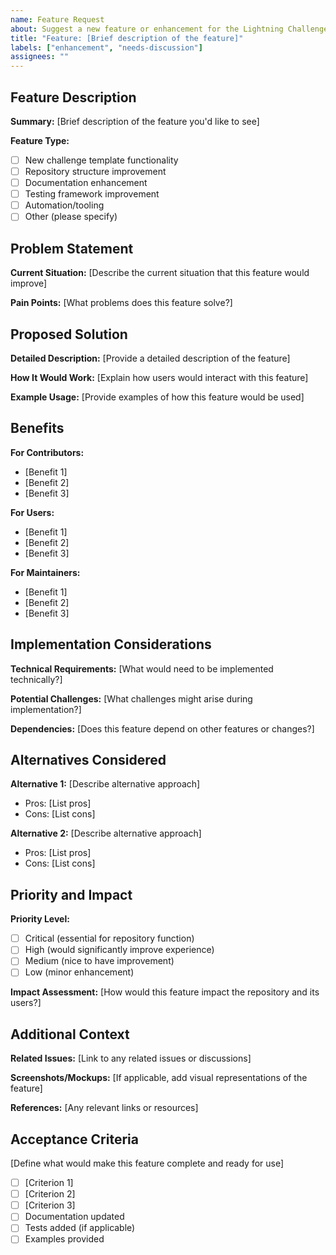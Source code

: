 ```yaml
---
name: Feature Request
about: Suggest a new feature or enhancement for the Lightning Challenges repository
title: "Feature: [Brief description of the feature]"
labels: ["enhancement", "needs-discussion"]
assignees: ""
---
```


## Feature Description

**Summary:**
[Brief description of the feature you'd like to see]

**Feature Type:**

- [ ] New challenge template functionality
- [ ] Repository structure improvement
- [ ] Documentation enhancement
- [ ] Testing framework improvement
- [ ] Automation/tooling
- [ ] Other (please specify)

## Problem Statement

**Current Situation:**
[Describe the current situation that this feature would improve]

**Pain Points:**
[What problems does this feature solve?]

## Proposed Solution

**Detailed Description:**
[Provide a detailed description of the feature]

**How It Would Work:**
[Explain how users would interact with this feature]

**Example Usage:**
[Provide examples of how this feature would be used]

## Benefits

**For Contributors:**

- [Benefit 1]
- [Benefit 2]
- [Benefit 3]

**For Users:**

- [Benefit 1]
- [Benefit 2]
- [Benefit 3]

**For Maintainers:**

- [Benefit 1]
- [Benefit 2]
- [Benefit 3]

## Implementation Considerations

**Technical Requirements:**
[What would need to be implemented technically?]

**Potential Challenges:**
[What challenges might arise during implementation?]

**Dependencies:**
[Does this feature depend on other features or changes?]

## Alternatives Considered

**Alternative 1:**
[Describe alternative approach]

- Pros: [List pros]
- Cons: [List cons]

**Alternative 2:**
[Describe alternative approach]

- Pros: [List pros]
- Cons: [List cons]

## Priority and Impact

**Priority Level:**

- [ ] Critical (essential for repository function)
- [ ] High (would significantly improve experience)
- [ ] Medium (nice to have improvement)
- [ ] Low (minor enhancement)

**Impact Assessment:**
[How would this feature impact the repository and its users?]

## Additional Context

**Related Issues:**
[Link to any related issues or discussions]

**Screenshots/Mockups:**
[If applicable, add visual representations of the feature]

**References:**
[Any relevant links or resources]

## Acceptance Criteria

[Define what would make this feature complete and ready for use]

- [ ] [Criterion 1]
- [ ] [Criterion 2]
- [ ] [Criterion 3]
- [ ] Documentation updated
- [ ] Tests added (if applicable)
- [ ] Examples provided
